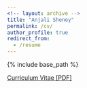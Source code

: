 ```yaml
---
<!-- layout: archive -->
title: "Anjali Shenoy"
permalink: /cv/
author_profile: true
redirect_from:
  - /resume
---
```


{% include base_path %}

[Curriculum Vitae [PDF]](http://anjalishenoy.github.io/files/resume.pdf)

<!-- <embed src="http://lantaoyu.com/files/lantaoyu_cv.pdf" width="650" height="1800" type='application/pdf'> -->
